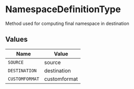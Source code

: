 # NamespaceDefinitionType

Method used for computing final namespace in destination


## Values

| Name           | Value          |
| -------------- | -------------- |
| `SOURCE`       | source         |
| `DESTINATION`  | destination    |
| `CUSTOMFORMAT` | customformat   |